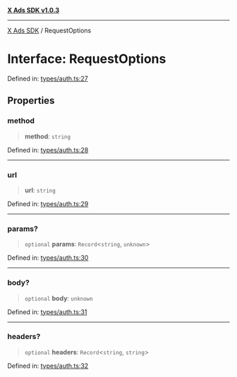 [**X Ads SDK v1.0.3**](../README.md)

***

[X Ads SDK](../globals.md) / RequestOptions

# Interface: RequestOptions

Defined in: [types/auth.ts:27](https://github.com/kage1020/x-ads-sdk/blob/main/src/types/auth.ts#L27)

## Properties

### method

> **method**: `string`

Defined in: [types/auth.ts:28](https://github.com/kage1020/x-ads-sdk/blob/main/src/types/auth.ts#L28)

***

### url

> **url**: `string`

Defined in: [types/auth.ts:29](https://github.com/kage1020/x-ads-sdk/blob/main/src/types/auth.ts#L29)

***

### params?

> `optional` **params**: `Record`\<`string`, `unknown`\>

Defined in: [types/auth.ts:30](https://github.com/kage1020/x-ads-sdk/blob/main/src/types/auth.ts#L30)

***

### body?

> `optional` **body**: `unknown`

Defined in: [types/auth.ts:31](https://github.com/kage1020/x-ads-sdk/blob/main/src/types/auth.ts#L31)

***

### headers?

> `optional` **headers**: `Record`\<`string`, `string`\>

Defined in: [types/auth.ts:32](https://github.com/kage1020/x-ads-sdk/blob/main/src/types/auth.ts#L32)
